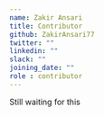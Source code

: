 ```yaml
---
name: Zakir Ansari
title: Contributor
github: ZakirAnsari77
twitter: ""
linkedin: ""
slack: ""
joining_date: ""
role : contributor
---
```


Still waiting for this
